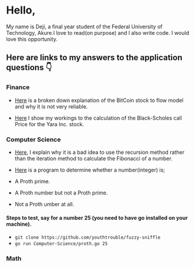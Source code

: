 # Hello,

My name is Deji, a final year student of the Federal University of Technology, Akure.I love to read(on purpose) and I also write code. I would love this opportunity.

## Here are links to my answers to the application questions 👇

### Finance
 - [Here](https://github.com/youthtrouble/fuzzy-sniffle/blob/master/Finance/Finance.md) is a broken down explanation of the BitCoin stock to flow model and why it is not very reliable.

 - [Here](https://github.com/youthtrouble/fuzzy-sniffle/blob/master/Finance/Finance.pdf) I show my workings to the calculation of the Black-Scholes call Price for the Yara Inc. stock.

### Computer Science
 - [Here](https://github.com/youthtrouble/fuzzy-sniffle/blob/master/Computer-Science/Computer-Science.md), I explain why it is a bad idea to use the recursion method rather than the iteration method to calculate the Fibonacci of a number.

 - [Here](https://github.com/youthtrouble/fuzzy-sniffle/blob/master/Computer-Science/proth.go) is a program to determine whether a number(integer) is;
  - A Proth prime.
  - A Proth number but not a Proth prime.
  - Not a Proth  umber at all.
 
  #### Steps to test, say for a number 25 (you need to have go installed on your machine).
   - `git clone https://github.com/youthtrouble/fuzzy-sniffle`
   - `go run Computer-Science/proth.go 25`

### Math

